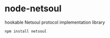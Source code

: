 node-netsoul
============

hookable Netsoul protocol implementation library

```bash
npm install netsoul
```
